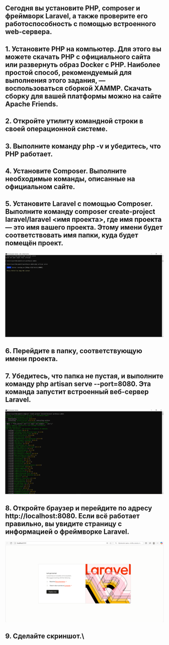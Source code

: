 ## Сегодня вы установите PHP, composer и фреймворк Laravel, а также проверите его работоспособность с помощью встроенного web-сервера.

## 1. Установите PHP на компьютер. Для этого вы можете скачать PHP с официального сайта или развернуть образ Docker с PHP. Наиболее простой способ, рекомендуемый для выполнения этого задания, — воспользоваться сборкой XAMMP. Скачать сборку для вашей платформы можно на сайте Apache Friends.

## 2. Откройте утилиту командной строки в своей операционной системе.

## 3. Выполните команду php -v и убедитесь, что PHP работает.

## 4. Установите Composer. Выполните необходимые команды, описанные на официальном сайте.

## 5. Установите Laravel с помощью Composer. Выполните команду composer create-project laravel/laravel <имя проекта>, где имя проекта — это имя вашего проекта. Этому имени будет соответствовать имя папки, куда будет помещён проект.

![Скриншот](Screen1.png)

## 6. Перейдите в папку, соответствующую имени проекта.

## 7. Убедитесь, что папка не пустая, и выполните команду php artisan serve --port=8080. Эта команда запустит встроенный веб-сервер Laravel.

![Скриншот](Screen2.png)

## 8. Откройте браузер и перейдите по адресу http://localhost:8080. Если всё работает правильно, вы увидите страницу с информацией о фреймворке Laravel.

![Скриншот](Screen3.png)

## 9. Сделайте скриншот.\
